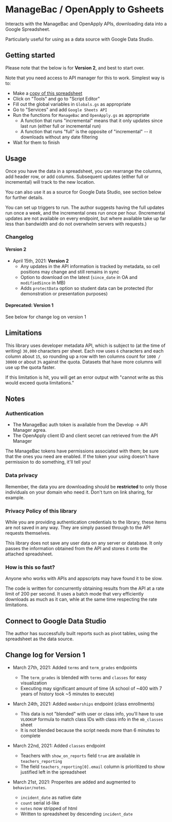 #   ManageBac / OpenApply to Gsheets

Interacts with the ManageBac and OpenApply APIs, downloading data into a Google Spreadsheet.

Particularly useful for using as a data source with Google Data Studio.

## Getting started

Please note that the below is for **Version 2**, and best to start over.

Note that you need access to API manager for this to work. Simplest way is to:

- Make a [copy of this spreadsheet](https://docs.google.com/spreadsheets/d/1Uc___fcVkp_QURp_9sMq3vFJSVncv2-ENwiZmVzz4bg/copy)
- Click on "Tools" and go to "Script Editor"
- Fill out the global variables in `Globals.gs` as appropriate
- Go to "Services" and add `Google Sheets API`
- Run the functions for `ManageBac` and `OpenApply.gs` as appropriate
  - A function that runs "incremental" means that it only updates since last run (either full or incremental run)
  - A function that runs "full" is the opposite of "incremental" -- it downloads without any date filtering
- Wait for them to finish

## Usage

Once you have the data in a spreadsheet, you can rearrange the columns, add header row, or add columns. Subsequent updates (either full or incremental) will track to the new location.

You can also use it as a source for Google Data Studio, see section below for further details.

You can set up triggers to run. The author suggests having the full updates run once a week, and the incremental ones run once per hour. (Incremental updates are not available on every endpoint, but where available take up far less than bandwidth and do not overwhelm servers with requests.)

### Changelog

#### Version 2

- April 15th, 2021: **Version 2**
  - Any updates in the API information is tracked by metadata, so cell positions may change and still remains in sync
  - Option to download on the latest (`since_date` in OA and `modifiedSince` in MB)
  - Adds `protectData` option so student data can be protected (for demonstration or presentation purposes)

#### Deprecated: Version 1

See below for change log on version 1


## Limitations

This library uses developer metadata API, which is subject to (at the time of writing) `30,000` characters per sheet. Each row uses `6` characters and each column about `15`, so rounding up a row with ten columns count for `1000 / 30000` or about `3%` against the quota. Datasets that have more columns will use up the quota faster.

If this limitation is hit, you will get an error output with "cannot write as this would exceed quota limitations."


## Notes

### Authentication

- The ManageBac auth token is available from the Develop -> API Manager agrea.
- The OpenApply client ID and client secret can retrieved from the API Manager

The ManageBac tokens have permissions associated with them; be sure that the ones you need are enabled. If the token your using doesn't have permission to do something, it'll tell you!


### Data privacy

Remember, the data you are downloading should be **restricted** to only those individuals on your domain who need it. Don't turn on link sharing, for example. 

### Privacy Policy of this library

While you are providing authentication credentials to the library, these items are not saved in any way. They are simply passed through to the API requests themselves.

This library does not save any user data on any server or database. It only passes the information obtained from the API and stores it onto the attached spreadsheet.

### How is this so fast?

Anyone who works with APIs and appscripts may have found it to be slow. 

The code is written for concurrently obtaining results from the API at a rate limit of 200 per second. It uses a batch mode that very efficiently downloads as much as it can, whle at the same time respecting the rate limitations.

## Connect to Google Data Studio

The author has successfully built reports such as pivot tables, using the spreadsheet as the data source. 


## Change log for Version 1

- March 27th, 2021: Added `terms` and `term_grades` endpoints
  - The `term_grades` is blended with `terms` and `classes` for easy visualization
  - Executing may significant amount of time (A school of ~400 with 7 years of history took ~5 minutes to execute)

- March 24th, 2021: Added `memberships` endpoint (class enrollments)
  - This data is not "blended" with user or class info, you'll have to use `VLOOKUP` formula to match class IDs with class info in the `mb_classes` sheet
  - It is not blended because the script needs more than 6 minutes to complete

- March 22nd, 2021: Added `classes` endpoint
  - Teachers with `show_on_reports` field `true` are available in `teachers_reporting`
  - The field `teachers_reporting[0].email` column is prioritized to show justified left in the spreadsheet

- March 21st, 2021: Properites are added and augmented to `behavior/notes`.
  - `incident_date` as native date 
  - `count` serial id-like
  - `notes` now stripped of html
  - Written to spreadsheet by descending `incident_date`
